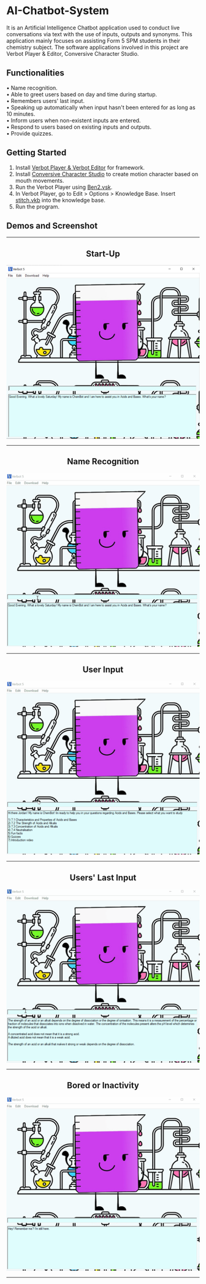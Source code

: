# AI-Chatbot-System
It is an Artificial Intelligence Chatbot application used to conduct live conversations via text with the use of inputs, outputs and synonyms. This application mainly focuses on assisting Form 5 SPM students in their chemistry subject. The software applications involved in this project are Verbot Player & Editor, Conversive Character Studio. 
## Functionalities
  •	Name recognition.   
  •	Able to greet users based on day and time during startup.
  <br> •	Remembers users' last input. 
  <br> •	Speaking up automatically when input hasn't been entered for as long as 10 minutes.
  <br> •	Inform users when non-existent inputs are entered.
  <br> •	Respond to users based on existing inputs and outputs.
  <br> •	Provide quizzes.

## Getting Started
1. Install  [Verbot Player & Verbot Editor](https://download.cnet.com/Verbot/3000-31711_4-10277575.html) for framework.
2. Install  [Conversive Character Studio](https://conversive-character-studio.software.informer.com/) to create motion character based on mouth movements.
3. Run the Verbot Player using [Ben2.vsk](/AI-Chatbot-System/Ben2.vsk).
4. In Verbot Player, go to Edit > Options > Knowledge Base. Insert [stitch.vkb](/AI-Chatbot-System/stitch.vkb) into the knowledge base. 
5. Run the program.


## Demos and Screenshot 

-----

<div align="center">
  <h2>Start-Up</h2>
<img src="images/startup.PNG" alt="image">
</div>

-----

<div align="center">
  <h2>Name Recognition</h2>
<img src="images/name.gif" alt="gif">
</div>

-----

<div align="center">
  <h2>User Input</h2>
<img src="images/randominput.gif" alt="gif">
</div>

-----

<div align="center">
  <h2>Users' Last Input</h2>
<img src="images/lastinput.gif" alt="gif">
</div>

-----

<div align="center">
  <h2>Bored or Inactivity</h2>
<img src="images/bored.gif" alt="gif">
</div>

-----


